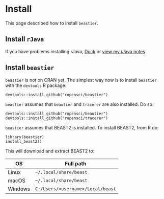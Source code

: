 # Install

This page described how to install `beastier`.

## Install `rJava`

If you have problems installing rJava, [Duck](http://www.duckduckgo.com) or [view my rJava notes](rjava.md).

## Install `beastier`

`beastier` is not on CRAN yet. The simplest way now is to install `beastier` with the `devtools` R package:

```
devtools::install_github("ropensci/beastier")
```

`beastier` assumes that `beautier` and `tracerer` are also installed. Do so:

```
devtools::install_github("ropensci/beautier")
devtools::install_github("ropensci/tracerer")
```

`beastier` assumes that BEAST2 is installed. To install BEAST2, from R do:

```{r}
library(beastier)
install_beast2()
```

This will download and extract BEAST2 to:

OS|Full path
---|---
Linux|`~/.local/share/beast`
macOS|`~/.local/share/beast`
Windows|`C:/Users/<username>/Local/beast`
